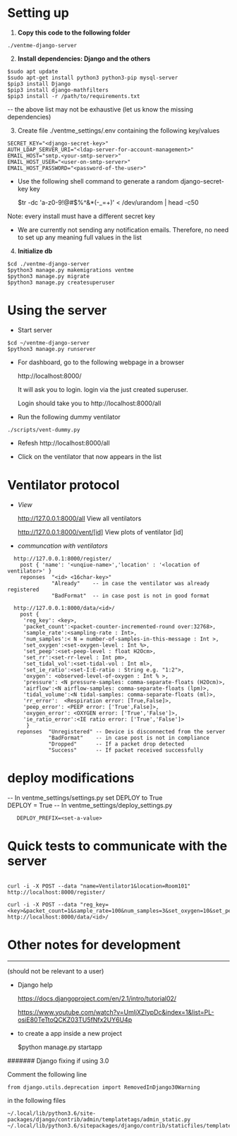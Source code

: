 # Setting up
  1. __Copy this code to the following folder__

   ```
   ./ventme-django-server
   ```

  2. __Install dependencies: Django and the others__
  
   ```
   $sudo apt update
   $sudo apt-get install python3 python3-pip mysql-server
   $pip3 install Django
   $pip3 install django-mathfilters
   $pip3 install -r /path/to/requirements.txt
   ```

  -- the above list may not be exhaustive (let us know the missing dependencies)

 3.  Create file ./ventme_settings/.env containing the following key/values

```
SECRET_KEY="<django-secret-key>"
AUTH_LDAP_SERVER_URI="<ldap-server-for-account-management>"
EMAIL_HOST="smtp.<your-smtp-server>"
EMAIL_HOST_USER="<user-on-smtp-server>"
EMAIL_HOST_PASSWORD="<password-of-the-user>"
```

* Use the following shell command to generate a random django-secret-key key

   $tr -dc 'a-z0-9!@#$%^&*(-_=+)' < /dev/urandom | head -c50

Note: every install must have a different secret key
   * We are currently not sending any notification emails. Therefore, no need to
     set up any meaning full values in the list

  4. __Initialize db__

  ```
  $cd ./ventme-django-server
  $python3 manage.py makemigrations ventme
  $python3 manage.py migrate
  $python3 manage.py createsuperuser
  ```

  # __Using the server__

  - Start server 

   ```
   $cd ~/ventme-django-server
   $python3 manage.py runserver
   ```

  - For dashboard, go to the following webpage in a browser

     http://localhost:8000/

    It will ask you to login. login via the just created superuser.

    Login should take you to http://localhost:8000/all

  - Run the following dummy ventilator
   ```
   ./scripts/vent-dummy.py
   ```
  - Refesh http://localhost:8000/all

  - Click on the ventilator that now appears in the list

  # __Ventilator protocol__

  - _View_
  
     http://127.0.0.1:8000/all  View all ventilators

     http://127.0.0.1:8000/vent/[id] View plots of ventilator [id]

  - _communcation with ventilators_

   ```
     http://127.0.0.1:8000/register/
       post { 'name': '<unqiue-name>','location' : '<location of ventilator>' }
       reponses  "<id> <16char-key>"
                 "Already"    -- in case the ventilator was already registered
                 "BadFormat"  -- in case post is not in good format

     http://127.0.0.1:8000/data/<id>/
       post {
        'reg_key': <key>,
        'packet_count':<packet-counter-incremented-round over:32768>,
        'sample_rate':<sampling-rate : Int>,
        'num_samples':< N = number-of-samples-in-this-message : Int >,
        'set_oxygen':<set-oxygen-level : Int %>,
        'set_peep':<set-peep-level : float H2Ocm>,
        'set_rr':<set-rr-level : Int pm>,
        'set_tidal_vol':<set-tidal-vol : Int ml>,
        'set_ie_ratio':<set-I:E-ratio : String e.g. "1:2">,
        'oxygen': <observed-level-of-oxygen : Int % >,
        'pressure': <N pressure-samples: comma-separate-floats (H2Ocm)>,
        'airflow':<N airflow-samples: comma-separate-floats (lpm)>,
        'tidal_volume':<N tidal-samples: comma-separate-floats (ml)>,
        'rr_error':  <Respiration error: [True,False]>,
        'peep_error': <PEEP error: ['True',False]>,
        'oxygen_error': <OXYGEN error: ['True','False']>,
        'ie_ratio_error':<IE ratio error: ['True','False']>
         }
      reponses  "Unregistered" -- Device is disconnected from the server 
                "BadFormat"    -- in case post is not in compliance
                "Dropped"      -- If a packet drop detected
                "Success"      -- If packet received successfully
   ```


# deploy modifications

  -- In ventme_settings/settings.py set DEPLOY to True   
      DEPLOY = True
  -- In ventme_settings/deploy_settings.py
  
       DEPLOY_PREFIX=<set-a-value>


# Quick tests to communicate with the server

   ```

curl -i -X POST --data "name=Ventilator1&location=Room101"  http://localhost:8000/register/

curl -i -X POST --data "reg_key=<key>&packet_count=1&sample_rate=100&num_samples=3&set_oxygen=10&set_peep=5&set_rr=12&set_tidal_vol=300&set_ie_ratio=1:2&oxygen=40&pressure=20,20,20&airflow=10,10,10.1&tidal_volume=20,30,50&rr_error=False&peep_error=False&oxygen_error=False&ie_ratio_error=False"  http://localhost:8000/data/<id>/
   ```


# Other notes for development
------------------------------


(should not be relevant to a user)

- Django help

  https://docs.djangoproject.com/en/2.1/intro/tutorial02/
  
  https://www.youtube.com/watch?v=UmljXZIypDc&index=1&list=PL-osiE80TeTtoQCKZ03TU5fNfx2UY6U4p

- to create a app inside a new project

   $python manage.py startapp


####### Django fixing if using 3.0

Comment the following line

   ```
from django.utils.deprecation import RemovedInDjango30Warning
   ```

in the following files

   ```
~/.local/lib/python3.6/site-packages/django/contrib/admin/templatetags/admin_static.py
~/.local/lib/python3.6/sitepackages/django/contrib/staticfiles/templatetags/staticfiles.py
   ```
